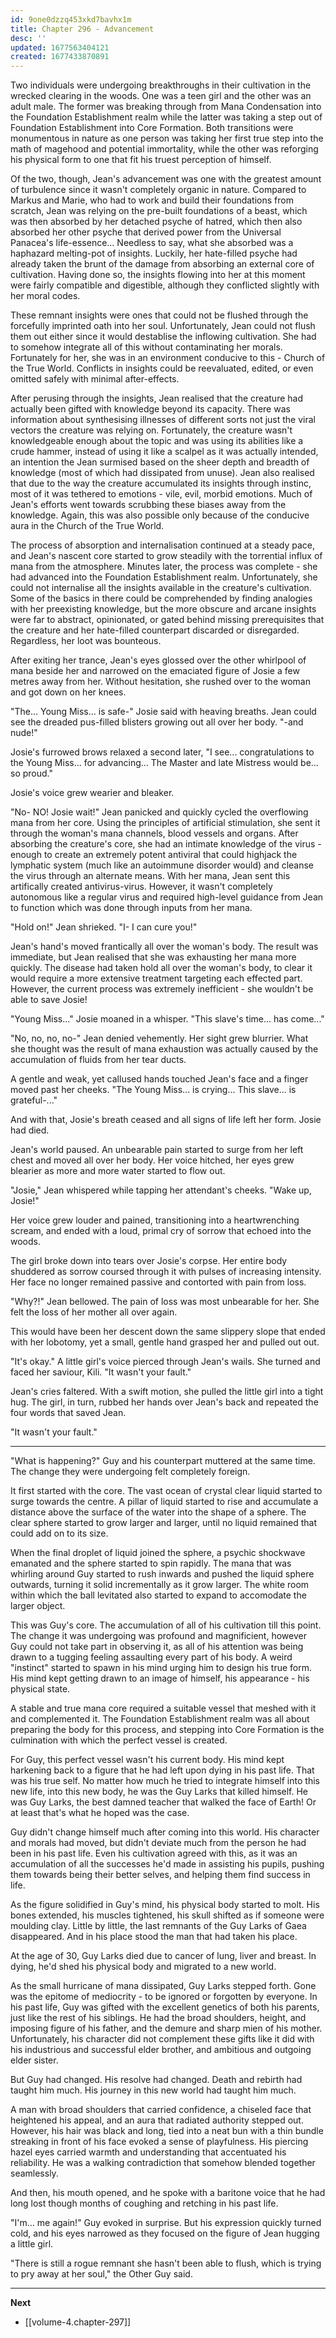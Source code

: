 ```yaml
---
id: 9one0dzzq453xkd7bavhx1m
title: Chapter 296 - Advancement
desc: ''
updated: 1677563404121
created: 1677433870891
---
```


Two individuals were undergoing breakthroughs in their cultivation in the wrecked clearing in the woods. One was a teen girl and the other was an adult male. The former was breaking through from Mana Condensation into the Foundation Establishment realm while the latter was taking a step out of Foundation Establishment into Core Formation. Both transitions were monumentous in nature as one person was taking her first true step into the math of magehood and potential immortality, while the other was reforging his physical form to one that fit his truest perception of himself.

Of the two, though, Jean's advancement was one with the greatest amount of turbulence since it wasn't completely organic in nature. Compared to Markus and Marie, who had to work and build their foundations from scratch, Jean was relying on the pre-built foundations of a beast, which was then absorbed by her detached psyche of hatred, which then also absorbed her other psyche that derived power from the Universal Panacea's life-essence... Needless to say, what she absorbed was a haphazard melting-pot of insights. Luckily, her hate-filled psyche had already taken the brunt of the damage from absorbing an external core of cultivation. Having done so, the insights flowing into her at this moment were fairly compatible and digestible, although they conflicted slightly with her moral codes.

These remnant insights were ones that could not be flushed through the forcefully imprinted oath into her soul. Unfortunately, Jean could not flush them out either since it would destablise the inflowing cultivation. She had to somehow integrate all of this without contaminating her morals. Fortunately for her, she was in an environment conducive to this - Church of the True World. Conflicts in insights could be reevaluated, edited, or even omitted safely with minimal after-effects.

After perusing through the insights, Jean realised that the creature had actually been gifted with knowledge beyond its capacity. There was information about synthesising illnesses of different sorts not just the viral vectors the creature was relying on. Fortunately, the creature wasn't knowledgeable enough about the topic and was using its abilities like a crude hammer, instead of using it like a scalpel as it was actually intended, an intention the Jean surmised based on the sheer depth and breadth of knowledge (most of which had dissipated from unuse). Jean also realised that due to the way the creature accumulated its insights through instinc, most of it was tethered to emotions - vile, evil, morbid emotions. Much of Jean's efforts went towards scrubbing these biases away from the knowledge. Again, this was also possible only because of the conducive aura in the Church of the True World.

The process of absorption and internalisation continued at a steady pace, and Jean's nascent core started to grow steadily with the torrential influx of mana from the atmosphere. Minutes later, the process was complete - she had advanced into the Foundation Establishment realm. Unfortunately, she could not internalise all the insights available in the creature's cultivation. Some of the basics in there could be comprehended by finding analogies with her preexisting knowledge, but the more obscure and arcane insights were far to abstract, opinionated, or gated behind missing prerequisites that the creature and her hate-filled counterpart discarded or disregarded. Regardless, her loot was bounteous.

After exiting her trance, Jean's eyes glossed over the other whirlpool of mana beside her and narrowed on the emaciated figure of Josie a few metres away from her. Without hesitation, she rushed over to the woman and got down on her knees.

"The... Young Miss... is safe-" Josie said with heaving breaths. Jean could see the dreaded pus-filled blisters growing out all over her body. "-and nude!"

Josie's furrowed brows relaxed a second later, "I see... congratulations to the Young Miss... for advancing... The Master and late Mistress would be... so proud."

Josie's voice grew wearier and bleaker.

"No- NO! Josie wait!" Jean panicked and quickly cycled the overflowing mana from her core. Using the principles of artificial stimulation, she sent it through the woman's mana channels, blood vessels and organs. After absorbing the creature's core, she had an intimate knowledge of the virus - enough to create an extremely potent antiviral that could highjack the lymphatic system (much like an autoimmune disorder would) and cleanse the virus through an alternate means. With her mana, Jean sent this artifically created antivirus-virus. However, it wasn't completely autonomous like a regular virus and required high-level guidance from Jean to function which was done through inputs from her mana.

"Hold on!" Jean shrieked. "I- I can cure you!"

Jean's hand's moved frantically all over the woman's body. The result was immediate, but Jean realised that she was exhausting her mana more quickly. The disease had taken hold all over the woman's body, to clear it would require a more extensive treatment targeting each effected part. However, the current process was extremely inefficient - she wouldn't be able to save Josie!

"Young Miss..." Josie moaned in a whisper. "This slave's time... has come..."

"No, no, no, no-" Jean denied vehemently. Her sight grew blurrier. What she thought was the result of mana exhaustion was actually caused by the accumulation of fluids from her tear ducts.

A gentle and weak, yet callused hands touched Jean's face and a finger moved past her cheeks. "The Young Miss... is crying... This slave... is grateful-..."

And with that, Josie's breath ceased and all signs of life left her form. Josie had died.

Jean's world paused. An unbearable pain started to surge from her left chest and moved all over her body. Her voice hitched, her eyes grew blearier as more and more water started to flow out.

"Josie," Jean whispered while tapping her attendant's cheeks. "Wake up, Josie!"

Her voice grew louder and pained, transitioning into a heartwrenching scream, and ended with a loud, primal cry of sorrow that echoed into the woods.

The girl broke down into tears over Josie's corpse. Her entire body shuddered as sorrow coursed through it with pulses of increasing intensity. Her face no longer remained passive and contorted with pain from loss.

"Why?!" Jean bellowed. The pain of loss was most unbearable for her. She felt the loss of her mother all over again.

This would have been her descent down the same slippery slope that ended with her lobotomy, yet a small, gentle hand grasped her and pulled out out.

"It's okay." A little girl's voice pierced through Jean's wails. She turned and faced her saviour, Kili. "It wasn't your fault."

Jean's cries faltered. With a swift motion, she pulled the little girl into a tight hug. The girl, in turn, rubbed her hands over Jean's back and repeated the four words that saved Jean.

"It wasn't your fault."

____

"What is happening?" Guy and his counterpart muttered at the same time. The change they were undergoing felt completely foreign.

It first started with the core. The vast ocean of crystal clear liquid started to surge towards the centre. A pillar of liquid started to rise and accumulate a distance above the surface of the water into the shape of a sphere. The clear sphere started to grow larger and larger, until no liquid remained that could add on to its size.

When the final droplet of liquid joined the sphere, a psychic shockwave emanated and the sphere started to spin rapidly. The mana that was whirling around Guy started to rush inwards and pushed the liquid sphere outwards, turning it solid incrementally as it grow larger. The white room within which the ball levitated also started to expand to accomodate the larger object.

This was Guy's core. The accumulation of all of his cultivation till this point. The change it was undergoing was profound and magnificient, however Guy could not take part in observing it, as all of his attention was being drawn to a tugging feeling assaulting every part of his body. A weird "instinct" started to spawn in his mind urging him to design his true form. His mind kept getting drawn to an image of himself, his appearance - his physical state.

A stable and true mana core required a suitable vessel that meshed with it and complemented it. The Foundation Establishment realm was all about preparing the body for this process, and stepping into Core Formation is the culmination with which the perfect vessel is created.

For Guy, this perfect vessel wasn't his current body. His mind kept harkening back to a figure that he had left upon dying in his past life. That was his true self. No matter how much he tried to integrate himself into this new life, into this new body, he was the Guy Larks that killed himself. He was Guy Larks, the best damned teacher that walked the face of Earth! Or at least that's what he hoped was the case.

Guy didn't change himself much after coming into this world. His character and morals had moved, but didn't deviate much from the person he had been in his past life. Even his cultivation agreed with this, as it was an accumulation of all the successes he'd made in assisting his pupils, pushing them towards being their better selves, and helping them find success in life.

As the figure solidified in Guy's mind, his physical body started to molt. His bones extended, his muscles tightened, his skull shifted as if someone were moulding clay. Little by little, the last remnants of the Guy Larks of Gaea disappeared. And in his place stood the man that had taken his place.

At the age of 30, Guy Larks died due to cancer of lung, liver and breast. In dying, he'd shed his physical body and migrated to a new world.

As the small hurricane of mana dissipated, Guy Larks stepped forth. Gone was the epitome of mediocrity - to be ignored or forgotten by everyone. In his past life, Guy was gifted with the excellent genetics of both his parents, just like the rest of his siblings. He had the broad shoulders, height, and imposing figure of his father, and the demure and sharp mien of his mother. Unfortunately, his character did not complement these gifts like it did with his industrious and successful elder brother, and ambitious and outgoing elder sister.

But Guy had changed. His resolve had changed. Death and rebirth had taught him much. His journey in this new world had taught him much.

A man with broad shoulders that carried confidence, a chiseled face that heightened his appeal, and an aura that radiated authority stepped out. However, his hair was black and long, tied into a neat bun with a thin bundle streaking in front of his face evoked a sense of playfulness. His piercing hazel eyes carried warmth and understanding that accentuated his reliability. He was a walking contradiction that somehow blended together seamlessly.

And then, his mouth opened, and he spoke with a baritone voice that he had long lost though months of coughing and retching in his past life.

"I'm... me again!" Guy evoked in surprise. But his expression quickly turned cold, and his eyes narrowed as they focused on the figure of Jean hugging a little girl.

"There is still a rogue remnant she hasn't been able to flush, which is trying to pry away at her soul," the Other Guy said. 

____

**Next**
* [[volume-4.chapter-297]]